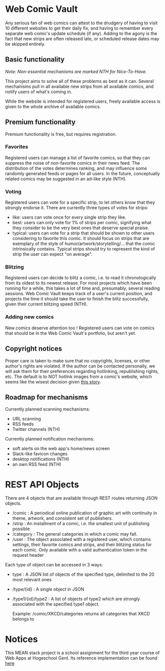# Web Comic Vault

Any serious fan of web comics can attest to the drudgery of having to visit 10 different websites to get their daily fix, and having to remember every separate web comic's update schedule (if any). Adding to the agony is the fact that new strips are often released late, or scheduled release dates may be skipped entirely.

## Basic functionality

*Note: Non-essential mechanisms are marked NTH for Nice-To-Have.*

This project aims to solve all of these problems as best as it can. Several mechanisms pull in all available new strips from all available comics, and notify users of what's coming in.

While the website is intended for registered users, freely available access is given to the whole archive of available comics.

## Premium functionality

Premium functionality is free, but requires registration.

### Favorites

Registered users can manage a list of favorite comics, so that they can suppress the noise of non-favorite comics in their news feed. The distribution of the votes determines ranking, and may influence some randomly generated feeds or pages for all users. In the future, conceptually related comics may be suggested in an ad-like style (NTH).

### Voting

Registered users can vote for a specific strip, to let others know that they strongly endorse it. There are currently three types of votes for strips:
* like: users can vote once for every single strip they like.
* best: users can only vote for 1% of strips per comic, signifying what they consider to be the very best ones that deserve special praise.
* typical: users can vote for a strip that should be shown to other users considering to favorite this comic. It should focus on strips that are exemplary of the style of humor/artwork/storytelling/... that the comic intrinsically contains. Typical strips should try to represent the kind of strip the user can expect "on average".

### Blitzing

Registered users can decide to blitz a comic, i.e. to read it chronologically from its oldest to its newest release. For most projects which have been running for a while, this takes a lot of time and, presumably, several reading sessions. Web Comic Vault keeps track of a user's current position, and projects the time it should take the user to finish the blitz successfully, given their current blitzing speed (NTH).

### Adding new comics

New comics deserve attention too ! Registered users can vote on comics that should be in the Web Comic Vault's portfolio, but aren't yet.

## Copyright notices

Proper care is taken to make sure that no copyrights, licenses, or other author's rights are violated. If the author can be contacted personally, we will ask them for their preferences regarding hotlinking, republishing rights, etc. The default is to NOT hotlink images from a comic's website, which seems like the wisest decision given [this story](http://www.pajiba.com/miscellaneous/the-oatmeal-just-got-the-best-revenge-on-huffpos-image-hotlinking-habit.php).

## Roadmap for mechanisms

Currently planned scanning mechanisms:

* URL scanning
* RSS feeds
* Twitter channels (NTH)
   
Currently planned notification mechanisms:

* soft alerts on the web app's home/news screen
* Slack-like favicon changes
* desktop notifications (NTH)
* an own RSS feed (NTH)
    
# REST API Objects

There are 4 objects that are available through REST routes returning JSON objects. 

* /comic : A periodical online publication of graphic art with continuity in theme, artwork, and consistent set of publishers.
* /strip : An installment of a comic, i.e. the smallest unit of publishing possible
* /category : The general categories in which a comic may fall.
* /user : The object associated with a registered user, which contains settings, their favorite comics and strips, and their blitzing status for each comic. Only available with a valid authentication token in the request header

Each type of object can be accessed in 3 ways:

* type : A JSON list of objects of the specified type, delimited to the 20 most relevant ones
* /type/{id} : A single object in JSON
* /type1/{id}/type2 : A list of objects of type2 which are strongly associated with the specified type1 object.

    Example: /comic/XKCD/categories returns all categories that XKCD belongs to


# Notices

This MEAN stack project is a school assignment for the third year course of Web Apps at Hogeschool Gent. Its reference implementation can be found [here](http://blagae.familyds.com)
